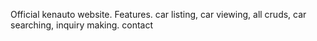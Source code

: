 Official kenauto website. 
Features. 
car listing, car viewing, all cruds, 
car searching, inquiry making. contact
